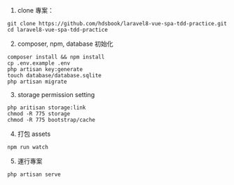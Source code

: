 1. clone 專案：

```
git clone https://github.com/hdsbook/laravel8-vue-spa-tdd-practice.git
cd laravel8-vue-spa-tdd-practice
```

2. composer, npm, database 初始化

```
composer install && npm install
cp .env.example .env
php artisan key:generate
touch database/database.sqlite
php artisan migrate
```

3. storage permission setting

```
php aritisan storage:link
chmod -R 775 storage
chmod -R 775 bootstrap/cache
```

4. 打包 assets

```
npm run watch
```

5. 運行專案

```
php artisan serve
```
